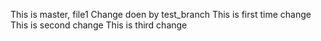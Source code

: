 This is master, file1
Change doen by test_branch
This is first time change
This is second change
This is third change